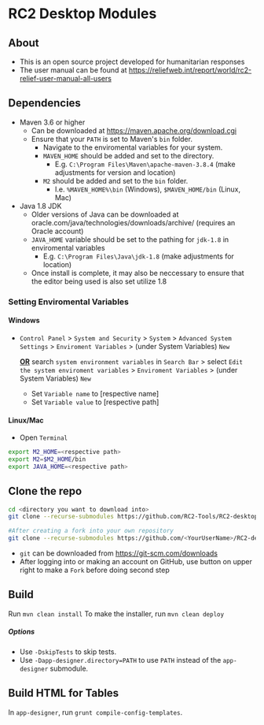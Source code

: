 # RC2 Desktop Modules

## About
- This is an open source project developed for humanitarian responses
- The user manual can be found at https://reliefweb.int/report/world/rc2-relief-user-manual-all-users

## Dependencies
- Maven 3.6 or higher
	- Can be downloaded at https://maven.apache.org/download.cgi
	- Ensure that your `PATH` is set to Maven's `bin` folder.
 		- Navigate to the enviromental variables for your system.
 		- `MAVEN_HOME` should be added and set to the directory.
   			- E.g. `C:\Program Files\Maven\apache-maven-3.8.4` (make adjustments for version and location)
     	- `M2` should be added and set to the `bin` folder.
       		- I.e. `%MAVEN_HOME%\bin` (Windows), `$MAVEN_HOME/bin` (Linux, Mac)
- Java 1.8 JDK
	- Older versions of Java can be downloaded at oracle.com/java/technologies/downloads/archive/ (requires an Oracle account)
 	- `JAVA_HOME` variable should be set to the pathing for `jdk-1.8` in enviromental variables
 		- E.g. `C:\Program Files\Java\jdk-1.8` (make adjustments for location)
   	- Once install is complete, it may also be neccessary to ensure that the editor being used is also set utilize 1.8

### Setting Enviromental Variables
#### Windows
- `Control Panel` > `System and Security` > `System` > `Advanced System Settings` > `Enviroment Variables` > (under System Variables) `New`

  **<ins>OR</ins>** search `system environment variables` in `Search Bar` > select `Edit the system enviroment variables` > `Enviroment Variables` > (under System Variables) `New`
	- Set `Variable name` to [respective name]
	- Set `Variable value` to [respective path]
#### Linux/Mac
- Open `Terminal`
```bash
export M2_HOME=<respective path>
export M2=$M2_HOME/bin
export JAVA_HOME=<respective path>
```

## Clone the repo
```bash
cd <directory you want to download into>
git clone --recurse-submodules https://github.com/RC2-Tools/RC2-desktop.git

#After creating a fork into your own repository
git clone --recurse-submodules https://github.com/<YourUserName>/RC2-desktop.git
```
- `git` can be downloaded from https://git-scm.com/downloads
- After logging into or making an account on GitHub, use button on upper right to make a `Fork` before doing second step

## Build
Run `mvn clean install`
To make the installer, run `mvn clean deploy`

##### Options
 - Use `-DskipTests` to skip tests.
 - Use `-Dapp-designer.directory=PATH` to use `PATH` instead of the `app-designer` submodule.

## Build HTML for Tables
In `app-designer`, run `grunt compile-config-templates`.
